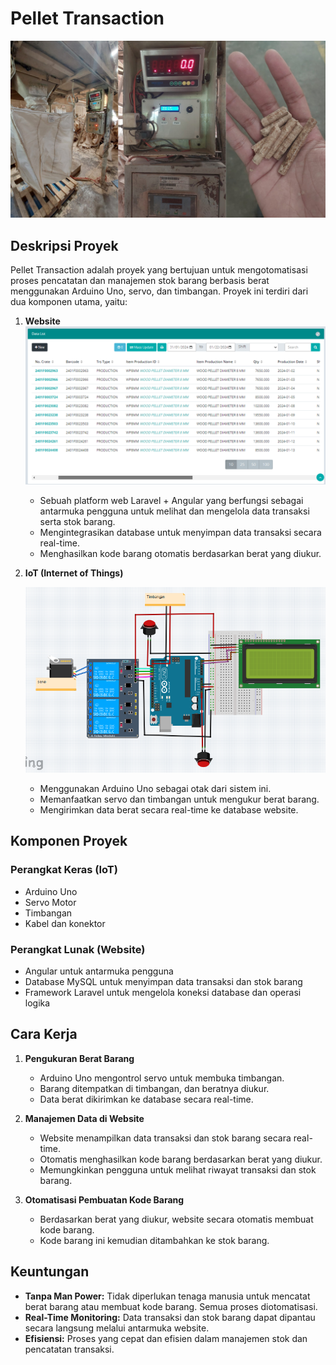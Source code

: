 # Pellet Transaction
![Pellet](image/pelet.png)
## Deskripsi Proyek

Pellet Transaction adalah proyek yang bertujuan untuk mengotomatisasi proses pencatatan dan manajemen stok barang berbasis berat menggunakan Arduino Uno, servo, dan timbangan. Proyek ini terdiri dari dua komponen utama, yaitu:

1. **Website**
   ![Pellet](image/website.png)
   - Sebuah platform web Laravel + Angular yang berfungsi sebagai antarmuka pengguna untuk melihat dan mengelola data transaksi serta stok barang.
   - Mengintegrasikan database untuk menyimpan data transaksi secara real-time.
   - Menghasilkan kode barang otomatis berdasarkan berat yang diukur.

3. **IoT (Internet of Things)**

   ![Pellet](image/iot.png)
   - Menggunakan Arduino Uno sebagai otak dari sistem ini.
   - Memanfaatkan servo dan timbangan untuk mengukur berat barang.
   - Mengirimkan data berat secara real-time ke database website.

## Komponen Proyek

### Perangkat Keras (IoT)
- Arduino Uno
- Servo Motor
- Timbangan
- Kabel dan konektor

### Perangkat Lunak (Website)
- Angular untuk antarmuka pengguna
- Database MySQL untuk menyimpan data transaksi dan stok barang
- Framework Laravel untuk mengelola koneksi database dan operasi logika

## Cara Kerja

1. **Pengukuran Berat Barang**
   - Arduino Uno mengontrol servo untuk membuka timbangan.
   - Barang ditempatkan di timbangan, dan beratnya diukur.
   - Data berat dikirimkan ke database secara real-time.

2. **Manajemen Data di Website**
   - Website menampilkan data transaksi dan stok barang secara real-time.
   - Otomatis menghasilkan kode barang berdasarkan berat yang diukur.
   - Memungkinkan pengguna untuk melihat riwayat transaksi dan stok barang.

3. **Otomatisasi Pembuatan Kode Barang**
   - Berdasarkan berat yang diukur, website secara otomatis membuat kode barang.
   - Kode barang ini kemudian ditambahkan ke stok barang.

## Keuntungan

- **Tanpa Man Power:** Tidak diperlukan tenaga manusia untuk mencatat berat barang atau membuat kode barang. Semua proses diotomatisasi.
- **Real-Time Monitoring:** Data transaksi dan stok barang dapat dipantau secara langsung melalui antarmuka website.
- **Efisiensi:** Proses yang cepat dan efisien dalam manajemen stok dan pencatatan transaksi.



